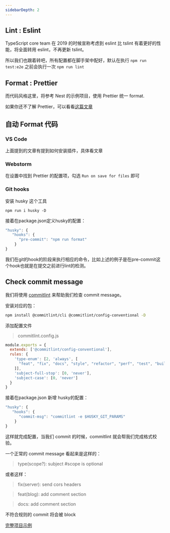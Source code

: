 ```yaml
---
sidebarDepth: 2
---
```


## Lint : Eslint

TypeScript core team 在 2019 的时候宣称考虑到 eslint 比 tslint 有着更好的性能，将全面转用 eslint，不再更新 tslint。

所以我们也跟着转吧，所有配置都在脚手架中配好，默认在执行 `npm run test:e2e` 之前会执行一次 `npm run lint`

## Format : Prettier

而代码风格这里，将参考 Nest 的示例项目，使用 Prettier 统一 format.

如果你还不了解 Prettier，可以看看[这篇文章](https://zhuanlan.zhihu.com/p/81764012)

## 自动 Format 代码

### VS Code

上面提到的文章有提到如何安装插件，具体看文章

### Webstorm

在设置中找到 Prettier 的配置项，勾选 `Run on save for files` 即可

### Git hooks
安装 husky 这个工具

```shell script
npm run i husky -D
```

接着在package.json定义husky的配置：

```js
"husky": {
   "hooks": {
      "pre-commit": "npm run format"
    }
}
```
我们在git的hook的阶段来执行相应的命令，比如上述的例子是在pre-commit这个hook也就是在提交之前进行lint的检测。

## Check commit message

我们将使用  [commitlint](https://github.com/conventional-changelog/commitlint) 来帮助我们检查 commit message。

安装对应的包：
```bash
npm install @commitlint/cli @commitlint/config-conventional -D
```

添加配置文件
> commitlint.config.js

```js
module.exports = {
  extends: ['@commitlint/config-conventional'],
  rules: {
    'type-enum': [2, 'always', [
      "feat", "fix", "docs", "style", "refactor", "perf", "test", "build", "ci", "chore", "revert"
    ]],
    'subject-full-stop': [0, 'never'],
    'subject-case': [0, 'never']
  }
}
```

接着在package.json 新增 husky的配置：

```js
"husky": {
   "hooks": {
      "commit-msg": "commitlint -e $HUSKY_GIT_PARAMS"
    }
}
```

这样就完成配置，当我们 commit 的时候，commitlint 就会帮我们完成格式校验。

一个正常的 commit message 看起来是这样的：

> type(scope?): subject  #scope is optional

或者这样：

> fix(server): send cors headers

> feat(blog): add comment section

> docs: add comment section

不符合规则的 commit 将会被 block

[完整项目示例](https://github.com/kaolalicai/klg-nest-starter/tree/master/sample/hello-world)

